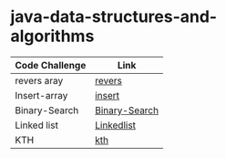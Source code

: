 # java-data-structures-and-algorithms

| Code Challenge | Link |
|----------------|------|
| revers aray    |[revers](challenge/readme.md)|
| Insert-array   | [insert](day2/day2ch.md)|
| Binary-Search  |[Binary-Search](day3/d3.md)|
| Linked list  | [Linkedlist](linked/day5.md)|
| KTH  | [kth](day7/d7.md)|
